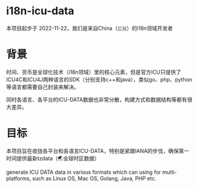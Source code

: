 # i18n-icu-data
本项目起步于 2022-11-22，我们是来自China（:cn:）的i18n领域开发者


# 背景
时间、货币是全球化技术（i18n领域）里的核心元素，但是官方ICU只提供了ICU4C和ICU4J两种语言的SDK（分别支持c++和java），类似go、php、python等语言都需要自己封装来解决。

同时各语言、各平台的ICU-DATA数据也非常分散，构建方式和数据结构等都有很大差异。


# 目标
本项目旨在收拢各平台和各语言ICU-DATA，特别是紧跟IANA的步伐，确保第一时间提供最新tzdata（:earth_asia:全球时区数据）

generate ICU DATA data in various formats which can using for multi-platforms, such as Linux OS, Mac OS, Golang, Java, PHP etc.


